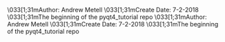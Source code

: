 \033[1;31mAuthor: Andrew Metell
\033[1;31mCreate Date: 7-2-2018
\033[1;31mThe beginning of the pyqt4_tutorial repo
\033[1;31mAuthor: Andrew Metell
\033[1;31mCreate Date: 7-2-2018
\033[1;31mThe beginning of the pyqt4_tutorial repo
